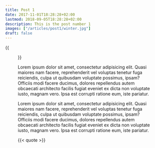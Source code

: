 ```yaml
---
title: Post 1
date: 2017-11-01T18:28:28+02:00
lastmod: 2018-09-05T18:28:28+02:00
description: This is the post number 1
images: ["/articles/post1/winter.jpg"]
draft: false
---
```


{{<figure src="/articles/post1/winter.jpg" alt="Winter scene">}}

Lorem ipsum dolor sit amet, consectetur adipisicing elit. Quasi maiores nam facere, reprehenderit vel voluptas tenetur fuga reiciendis, culpa ut quibusdam voluptate possimus, ipsam? Officiis modi facere ducimus, dolores repellendus autem obcaecati architecto facilis fugiat eveniet ex dicta non voluptate iusto, magnam vero. Ipsa est corrupti ratione eum, iste pariatur.

<!--more-->

Lorem ipsum dolor sit amet, consectetur adipisicing elit. Quasi maiores nam facere, reprehenderit vel voluptas tenetur fuga reiciendis, culpa ut quibusdam voluptate possimus, ipsam? Officiis modi facere ducimus, dolores repellendus autem obcaecati architecto facilis fugiat eveniet ex dicta non voluptate iusto, magnam vero. Ipsa est corrupti ratione eum, iste pariatur.

{{< quote >}}
